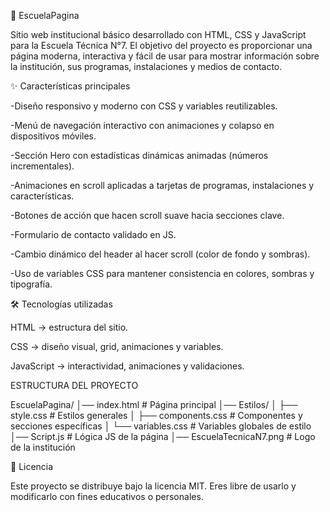 📘 EscuelaPagina

Sitio web institucional básico desarrollado con HTML, CSS y JavaScript para la Escuela Técnica N°7.
El objetivo del proyecto es proporcionar una página moderna, interactiva y fácil de usar para mostrar información sobre la institución, sus programas, instalaciones y medios de contacto.

✨ Características principales

-Diseño responsivo y moderno con CSS y variables reutilizables.

-Menú de navegación interactivo con animaciones y colapso en dispositivos móviles.

-Sección Hero con estadísticas dinámicas animadas (números incrementales).

-Animaciones en scroll aplicadas a tarjetas de programas, instalaciones y características.

-Botones de acción que hacen scroll suave hacia secciones clave.

-Formulario de contacto validado en JS.

-Cambio dinámico del header al hacer scroll (color de fondo y sombras).

-Uso de variables CSS para mantener consistencia en colores, sombras y tipografía.

🛠️ Tecnologías utilizadas

HTML → estructura del sitio.

CSS → diseño visual, grid, animaciones y variables.

JavaScript → interactividad, animaciones y validaciones.

ESTRUCTURA DEL PROYECTO

EscuelaPagina/
│── index.html          # Página principal
│── Estilos/
│   ├── style.css       # Estilos generales
│   ├── components.css  # Componentes y secciones específicas
│   └── variables.css   # Variables globales de estilo
│── Script.js  # Lógica JS de la página
│── EscuelaTecnicaN7.png  # Logo de la institución


📜 Licencia

Este proyecto se distribuye bajo la licencia MIT.
Eres libre de usarlo y modificarlo con fines educativos o personales.


